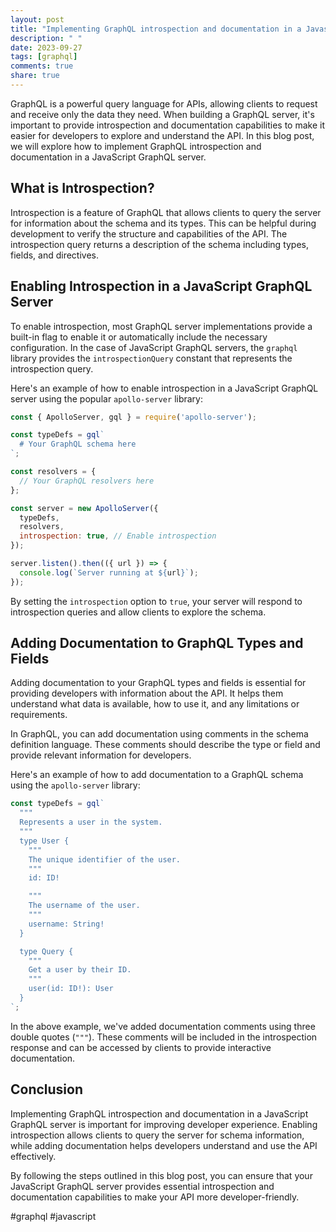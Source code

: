```yaml
---
layout: post
title: "Implementing GraphQL introspection and documentation in a Javascript GraphQL server"
description: " "
date: 2023-09-27
tags: [graphql]
comments: true
share: true
---
```


GraphQL is a powerful query language for APIs, allowing clients to request and receive only the data they need. When building a GraphQL server, it's important to provide introspection and documentation capabilities to make it easier for developers to explore and understand the API. In this blog post, we will explore how to implement GraphQL introspection and documentation in a JavaScript GraphQL server.

## What is Introspection?

Introspection is a feature of GraphQL that allows clients to query the server for information about the schema and its types. This can be helpful during development to verify the structure and capabilities of the API. The introspection query returns a description of the schema including types, fields, and directives.

## Enabling Introspection in a JavaScript GraphQL Server

To enable introspection, most GraphQL server implementations provide a built-in flag to enable it or automatically include the necessary configuration. In the case of JavaScript GraphQL servers, the `graphql` library provides the `introspectionQuery` constant that represents the introspection query.

Here's an example of how to enable introspection in a JavaScript GraphQL server using the popular `apollo-server` library:

```javascript
const { ApolloServer, gql } = require('apollo-server');

const typeDefs = gql`
  # Your GraphQL schema here
`;

const resolvers = {
  // Your GraphQL resolvers here
};

const server = new ApolloServer({
  typeDefs,
  resolvers,
  introspection: true, // Enable introspection
});

server.listen().then(({ url }) => {
  console.log(`Server running at ${url}`);
});
```

By setting the `introspection` option to `true`, your server will respond to introspection queries and allow clients to explore the schema.

## Adding Documentation to GraphQL Types and Fields

Adding documentation to your GraphQL types and fields is essential for providing developers with information about the API. It helps them understand what data is available, how to use it, and any limitations or requirements.

In GraphQL, you can add documentation using comments in the schema definition language. These comments should describe the type or field and provide relevant information for developers.

Here's an example of how to add documentation to a GraphQL schema using the `apollo-server` library:

```javascript
const typeDefs = gql`
  """
  Represents a user in the system.
  """
  type User {
    """
    The unique identifier of the user.
    """
    id: ID!

    """
    The username of the user.
    """
    username: String!
  }

  type Query {
    """
    Get a user by their ID.
    """
    user(id: ID!): User
  }
`;
```

In the above example, we've added documentation comments using three double quotes (`"""`). These comments will be included in the introspection response and can be accessed by clients to provide interactive documentation.

## Conclusion

Implementing GraphQL introspection and documentation in a JavaScript GraphQL server is important for improving developer experience. Enabling introspection allows clients to query the server for schema information, while adding documentation helps developers understand and use the API effectively.

By following the steps outlined in this blog post, you can ensure that your JavaScript GraphQL server provides essential introspection and documentation capabilities to make your API more developer-friendly.

#graphql #javascript